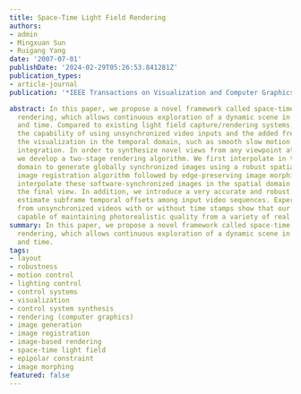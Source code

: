```yaml
---
title: Space-Time Light Field Rendering
authors:
- admin
- Mingxuan Sun
- Ruigang Yang
date: '2007-07-01'
publishDate: '2024-02-29T05:26:53.841281Z'
publication_types:
- article-journal
publication: '*IEEE Transactions on Visualization and Computer Graphics, 13*(4)'

abstract: In this paper, we propose a novel framework called space-time light field
  rendering, which allows continuous exploration of a dynamic scene in both space
  and time. Compared to existing light field capture/rendering systems, it offers
  the capability of using unsynchronized video inputs and the added freedom of controlling
  the visualization in the temporal domain, such as smooth slow motion and temporal
  integration. In order to synthesize novel views from any viewpoint at any time instant,
  we develop a two-stage rendering algorithm. We first interpolate in the temporal
  domain to generate globally synchronized images using a robust spatial-temporal
  image registration algorithm followed by edge-preserving image morphing. We then
  interpolate these software-synchronized images in the spatial domain to synthesize
  the final view. In addition, we introduce a very accurate and robust algorithm to
  estimate subframe temporal offsets among input video sequences. Experimental results
  from unsynchronized videos with or without time stamps show that our approach is
  capable of maintaining photorealistic quality from a variety of real scenes.
summary: In this paper, we propose a novel framework called space-time light field
  rendering, which allows continuous exploration of a dynamic scene in both space
  and time.
tags:
- layout
- robustness
- motion control
- lighting control
- control systems
- visualization
- control system synthesis
- rendering (computer graphics)
- image generation
- image registration
- image-based rendering
- space-time light field
- epipolar constraint
- image morphing
featured: false
---
```

